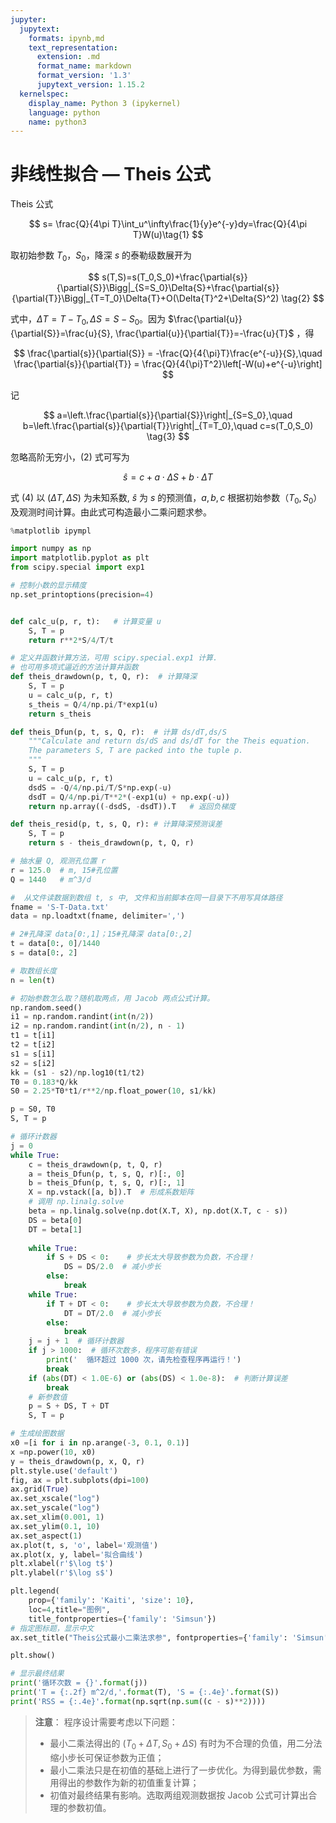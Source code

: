 ```yaml
---
jupyter:
  jupytext:
    formats: ipynb,md
    text_representation:
      extension: .md
      format_name: markdown
      format_version: '1.3'
      jupytext_version: 1.15.2
  kernelspec:
    display_name: Python 3 (ipykernel)
    language: python
    name: python3
---
```


# 非线性拟合 — Theis 公式

Theis 公式

$$
s= \frac{Q}{4\pi T}\int_u^\infty\frac{1}{y}e^{-y}dy=\frac{Q}{4\pi T}W(u)\tag{1}
$$

取初始参数 $T_0$，$S_0$，降深 $s$ 的泰勒级数展开为

$$
s(T,S)=s(T_0,S_0)+\frac{\partial{s}}{\partial{S}}\Bigg|_{S=S_0}\Delta{S}+\frac{\partial{s}}{\partial{T}}\Bigg|_{T=T_0}\Delta{T}+O(\Delta{T}^2+\Delta{S}^2)
\tag{2}
$$

式中，$\Delta{T} = T-T_0,\Delta{S}=S-S_0$。因为 $\frac{\partial{u}}{\partial{S}}=\frac{u}{S}, \frac{\partial{u}}{\partial{T}}=-\frac{u}{T}$ ，得

$$
\frac{\partial{s}}{\partial{S}} = -\frac{Q}{4{\pi}T}\frac{e^{-u}}{S},\quad
\frac{\partial{s}}{\partial{T}} = \frac{Q}{4{\pi}T^2}\left[-W(u)+e^{-u}\right]
$$

记

$$
a=\left.\frac{\partial{s}}{\partial{S}}\right|_{S=S_0},\quad
b=\left.\frac{\partial{s}}{\partial{T}}\right|_{T=T_0},\quad
c=s(T_0,S_0)
\tag{3}
$$

忽略高阶无穷小，(2) 式可写为

$$
\hat s =c +a\cdot\Delta S + b\cdot \Delta T
\tag{4}
$$

式 (4) 以 $(\Delta T, \Delta S)$ 为未知系数, $\hat s$ 为 $s$ 的预测值，$a,b,c$ 根据初始参数（$T_0,S_0$）及观测时间计算。由此式可构造最小二乘问题求参。

```python
%matplotlib ipympl

import numpy as np
import matplotlib.pyplot as plt
from scipy.special import exp1

# 控制小数的显示精度
np.set_printoptions(precision=4)


def calc_u(p, r, t):   # 计算变量 u
    S, T = p
    return r**2*S/4/T/t

# 定义井函数计算方法，可用 scipy.special.exp1 计算. 
# 也可用多项式逼近的方法计算井函数
def theis_drawdown(p, t, Q, r):  # 计算降深
    S, T = p
    u = calc_u(p, r, t)
    s_theis = Q/4/np.pi/T*exp1(u)
    return s_theis

def theis_Dfun(p, t, s, Q, r):  # 计算 ds/dT,ds/S
    """Calculate and return ds/dS and ds/dT for the Theis equation.
    The parameters S, T are packed into the tuple p.
    """
    S, T = p
    u = calc_u(p, r, t)
    dsdS = -Q/4/np.pi/T/S*np.exp(-u)
    dsdT = Q/4/np.pi/T**2*(-exp1(u) + np.exp(-u))
    return np.array((-dsdS, -dsdT)).T   # 返回负梯度

def theis_resid(p, t, s, Q, r): # 计算降深预测误差
    S, T = p
    return s - theis_drawdown(p, t, Q, r)

# 抽水量 Q, 观测孔位置 r
r = 125.0  # m, 15#孔位置
Q = 1440   # m^3/d

#  从文件读数据到数组 t, s 中, 文件和当前脚本在同一目录下不用写具体路径
fname = 'S-T-Data.txt'
data = np.loadtxt(fname, delimiter=',')

# 2#孔降深 data[0:,1]；15#孔降深 data[0:,2]
t = data[0:, 0]/1440
s = data[0:, 2]

# 取数组长度
n = len(t)

# 初始参数怎么取？随机取两点，用 Jacob 两点公式计算。
np.random.seed()
i1 = np.random.randint(int(n/2))
i2 = np.random.randint(int(n/2), n - 1)
t1 = t[i1]
t2 = t[i2]
s1 = s[i1]
s2 = s[i2]
kk = (s1 - s2)/np.log10(t1/t2)
T0 = 0.183*Q/kk
S0 = 2.25*T0*t1/r**2/np.float_power(10, s1/kk)

p = S0, T0 
S, T = p

# 循环计数器
j = 0
while True:
    c = theis_drawdown(p, t, Q, r)
    a = theis_Dfun(p, t, s, Q, r)[:, 0]
    b = theis_Dfun(p, t, s, Q, r)[:, 1]
    X = np.vstack([a, b]).T  # 形成系数矩阵
    # 调用 np.linalg.solve
    beta = np.linalg.solve(np.dot(X.T, X), np.dot(X.T, c - s))
    DS = beta[0]
    DT = beta[1]
  
    while True:
        if S + DS < 0:    # 步长太大导致参数为负数，不合理！
            DS = DS/2.0  # 减小步长
        else:
            break 
    while True:
        if T + DT < 0:    # 步长太大导致参数为负数，不合理！
            DT = DT/2.0  # 减小步长
        else:
            break
    j = j + 1  # 循环计数器
    if j > 1000:  # 循环次数多，程序可能有错误
        print('  循环超过 1000 次，请先检查程序再运行！')
        break
    if (abs(DT) < 1.0E-6) or (abs(DS) < 1.0e-8):  # 判断计算误差
        break
    # 新参数值
    p = S + DS, T + DT
    S, T = p

# 生成绘图数据
x0 =[i for i in np.arange(-3, 0.1, 0.1)]
x =np.power(10, x0)
y = theis_drawdown(p, x, Q, r)
plt.style.use('default')
fig, ax = plt.subplots(dpi=100)
ax.grid(True)
ax.set_xscale("log")
ax.set_yscale("log")
ax.set_xlim(0.001, 1)
ax.set_ylim(0.1, 10)
ax.set_aspect(1)
ax.plot(t, s, 'o', label='观测值')
ax.plot(x, y, label='拟合曲线')
plt.xlabel(r'$\log t$') 
plt.ylabel(r'$\log s$')

plt.legend(
    prop={'family': 'Kaiti', 'size': 10},
    loc=4,title="图例",
    title_fontproperties={'family': 'Simsun'})
# 指定图标题，显示中文
ax.set_title("Theis公式最小二乘法求参", fontproperties={'family': 'Simsun'})  

plt.show()

# 显示最终结果
print('循环次数 = {}'.format(j))
print('T = {:.2f} m^2/d,'.format(T), 'S = {:.4e}'.format(S))
print('RSS = {:.4e}'.format(np.sqrt(np.sum((c - s)**2))))
```

> **注意**： 程序设计需要考虑以下问题：
>
> - 最小二乘法得出的 $(T_0+\Delta T,S_0+\Delta S)$ 有时为不合理的负值，用二分法缩小步长可保证参数为正值；
> - 最小二乘法只是在初值的基础上进行了一步优化。为得到最优参数，需用得出的参数作为新的初值重复计算；
> - 初值对最终结果有影响。选取两组观测数据按 Jacob 公式可计算出合理的参数初值。
